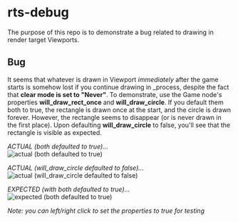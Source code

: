 # rts-debug

The purpose of this repo is to demonstrate a bug related to drawing in render target Viewports.

## Bug

It seems that whatever is drawn in Viewport *immediately* after the game starts is somehow lost if you continue drawing in \_process, despite the fact that **clear mode is set to "Never"**. To demonstrate, use the Game node's properties **will_draw_rect_once** and **will_draw_circle**. If you default them both to true, the rectangle is drawn once at the start, and the circle is drawn forever. However, the rectangle seems to disappear (or is never drawn in the first place). Upon defaulting **will_draw_circle** to false, you'll see that the rectangle is visible as expected.

*ACTUAL (both defaulted to true)...*  
![actual (both defaulted to true)](https://i.imgur.com/eaJGEj2.png)

*ACTUAL (will_draw_circle defaulted to false)...*  
![actual (will_draw_circle defaulted to false)](https://i.imgur.com/RC6ZwBi.png)

*EXPECTED (with both defaulted to true)...*  
![expected (both defaulted to true)](https://i.imgur.com/PELRr8d.png)

*Note: you can left/right click to set the properties to true for testing*

